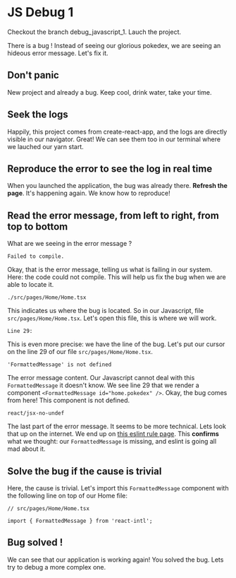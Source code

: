 # JS Debug 1

Checkout the branch debug_javascript_1.
Lauch the project.

There is a bug ! Instead of seeing our glorious pokedex, we are seeing an hideous error message. Let's fix it.

## Don't panic

New project and already a bug. Keep cool, drink water, take your time.

## Seek the logs

Happily, this project comes from create-react-app, and the logs are directly visible in our navigator. Great! We can see them too in our terminal where we lauched our yarn start.

## Reproduce the error to see the log in real time

When you launched the application, the bug was already there. **Refresh the page**. It's happening again. We know how to reproduce!

## Read the error message, from left to right, from top to bottom

What are we seeing in the error message ?

```
Failed to compile.
```

Okay, that is the error message, telling us what is failing in our system. Here: the code could not compile. This will help us fix the bug when we are able to locate it.

```
./src/pages/Home/Home.tsx
```

This indicates us where the bug is located. So in our Javascript, file `src/pages/Home/Home.tsx`. Let's open this file, this is where we will work.

```
Line 29:
```

This is even more precise: we have the line of the bug. Let's put our cursor on the line 29 of our file `src/pages/Home/Home.tsx`.

```
'FormattedMessage' is not defined
```

The error message content. Our Javascript cannot deal with this `FormattedMessage` it doesn't know.
We see line 29 that we render a component `<FormattedMessage id="home.pokedex" />`. Okay, the bug comes from here! This component is not defined.

```
react/jsx-no-undef
```

The last part of the error message. It seems to be more technical.
Lets look that up on the internet. We end up on [this eslint rule page](https://github.com/yannickcr/eslint-plugin-react/blob/master/docs/rules/jsx-no-undef.md). This **confirms** what we thought: our `FormattedMessage` is missing, and eslint is going all mad about it.

## Solve the bug if the cause is trivial

Here, the cause is trivial. Let's import this `FormattedMessage` component with the following line on top of our Home file:

```
// src/pages/Home/Home.tsx

import { FormattedMessage } from 'react-intl';
```

## Bug solved !

We can see that our application is working again! You solved the bug. Lets try to debug a more complex one.
